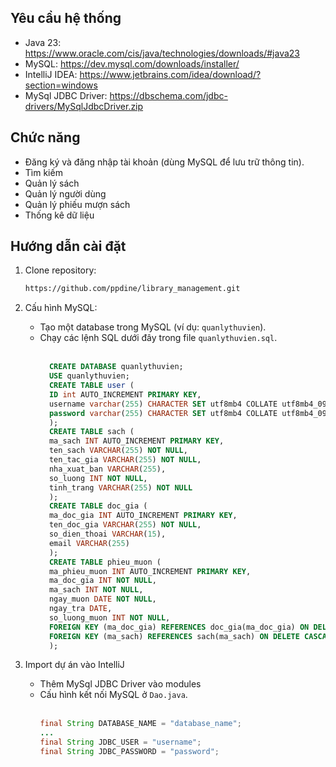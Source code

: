 ## Yêu cầu hệ thống
- Java 23: https://www.oracle.com/cis/java/technologies/downloads/#java23
- MySQL: https://dev.mysql.com/downloads/installer/
- IntelliJ IDEA: https://www.jetbrains.com/idea/download/?section=windows
- MySql JDBC Driver: https://dbschema.com/jdbc-drivers/MySqlJdbcDriver.zip

## Chức năng
- Đăng ký và đăng nhập tài khoản (dùng MySQL để lưu trữ thông tin).
- Tìm kiếm
- Quản lý sách
- Quản lý người dùng
- Quản lý phiếu mượn sách
- Thống kê dữ liệu

## Hướng dẫn cài đặt
1. Clone repository:

    ```bash
    https://github.com/ppdine/library_management.git
    ```

2. Cấu hình MySQL:
    - Tạo một database trong MySQL (ví dụ: `quanlythuvien`).
    - Chạy các lệnh SQL dưới đây trong file `quanlythuvien.sql`.<br><br>
      ```sql
        CREATE DATABASE quanlythuvien;
        USE quanlythuvien;
        CREATE TABLE user (
        ID int AUTO_INCREMENT PRIMARY KEY,
        username varchar(255) CHARACTER SET utf8mb4 COLLATE utf8mb4_0900_as_cs UNIQUE,
        password varchar(255) CHARACTER SET utf8mb4 COLLATE utf8mb4_0900_as_cs
        );
        CREATE TABLE sach (
        ma_sach INT AUTO_INCREMENT PRIMARY KEY,
        ten_sach VARCHAR(255) NOT NULL,
        ten_tac_gia VARCHAR(255) NOT NULL,
        nha_xuat_ban VARCHAR(255),
        so_luong INT NOT NULL,
        tinh_trang VARCHAR(255) NOT NULL
        );
        CREATE TABLE doc_gia (
        ma_doc_gia INT AUTO_INCREMENT PRIMARY KEY,
        ten_doc_gia VARCHAR(255) NOT NULL,
        so_dien_thoai VARCHAR(15),
        email VARCHAR(255)
        );
        CREATE TABLE phieu_muon (
        ma_phieu_muon INT AUTO_INCREMENT PRIMARY KEY,
        ma_doc_gia INT NOT NULL,
        ma_sach INT NOT NULL,
        ngay_muon DATE NOT NULL,
        ngay_tra DATE,
        so_luong_muon INT NOT NULL,
        FOREIGN KEY (ma_doc_gia) REFERENCES doc_gia(ma_doc_gia) ON DELETE CASCADE,
        FOREIGN KEY (ma_sach) REFERENCES sach(ma_sach) ON DELETE CASCADE
        );

3. Import dự án vào IntelliJ
    - Thêm MySql JDBC Driver vào modules
    - Cấu hình kết nối MySQL ở `Dao.java`. <br><br>
      ```java
      final String DATABASE_NAME = "database_name";
      ...
      final String JDBC_USER = "username";
      final String JDBC_PASSWORD = "password";
      
